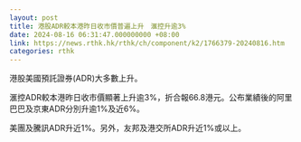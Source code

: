 ```yaml
---
layout: post
title: 港股ADR較本港昨日收市價普遍上升　滙控升逾3%
date: 2024-08-16 06:31:47.000000000 +08:00
link: https://news.rthk.hk/rthk/ch/component/k2/1766379-20240816.htm
categories: rthk
---
```


港股美國預託證券(ADR)大多數上升。

滙控ADR較本港昨日收市價顯著上升逾3%，折合報66.8港元。公布業績後的阿里巴巴及京東ADR分別升逾1%及近6%。

美團及騰訊ADR升近1%。另外，友邦及港交所ADR升近1%或以上。

